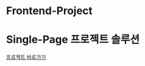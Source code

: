 # Frontend-Project
# Single-Page 프로젝트 솔루션

[프로젝트 바로가기](https://github.com/crongcrongcrong/Frontend-Project)
